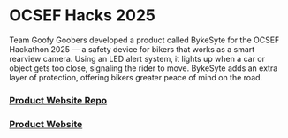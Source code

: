 # OCSEF Hacks 2025
Team Goofy Goobers developed a product called BykeSyte for the OCSEF Hackathon 2025 — a safety device for bikers that works as a smart rearview camera. Using an LED alert system, it lights up when a car or object gets too close, signaling the rider to move. BykeSyte adds an extra layer of protection, offering bikers greater peace of mind on the road.

### [Product Website Repo](https://github.com/shreyasrawat/BykeSyte)
### [Product Website](https://shreyasrawat.github.io/BykeSyte/index.html)
